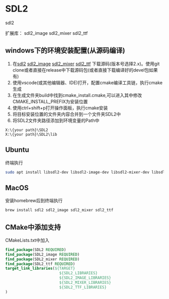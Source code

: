 # SDL2

sdl2

扩展库：
sdl2_image
sdl2_mixer
sdl2_ttf

## windows下的环境安装配置(从源码编译)
1. 在[sdl2](https://github.com/libsdl-org/SDL)
   [sdl2_image](https://github.com/libsdl-org/SDL_image/releases)
   [sdl2_mixer](https://github.com/libsdl-org/SDL_mixer/releases)
   [sdl2_ttf](https://github.com/libsdl-org/SDL_ttf/releases)
   下载源码(版本号选择2.x)。使用git clone或者直接在release中下载源码包(或者直接下载编译好的devel包如果有)
2. 使用vscode(或其他编辑器、IDE)打开，配置cmake编译工具链，执行cmake生成
3. 在生成文件夹build中找到cmake_install.cmake,可以进入其中修改CMAKE_INSTALL_PREFIX为安装位置
4. 使用ctrl+shift+p打开操作面板，执行cmake安装
5. 将目标安装位置的文件夹内容合并到一个文件夹SDL2中
6. 将SDL2文件夹路径添加到环境变量的Path中
```
X:\{your path}\SDL2
X:\{your path}\SDL2\lib
```

## Ubuntu
终端执行
```bash
sudo apt install libsdl2-dev libsdl2-image-dev libsdl2-mixer-dev libsdl2-ttf-dev
```

## MacOS
安装homebrew后到终端执行
```bash
brew install sdl2 sdl2_image sdl2_mixer sdl2_ttf
```

## CMake中添加支持
CMakeLists.txt中加入
```cmake
find_package(SDL2 REQUIRED)
find_package(SDL2_image REQUIRED)
find_package(SDL2_mixer REQUIRED)
find_package(SDL2_ttf REQUIRED)
target_link_libraries(${TARGET}
                        ${SDL2_LIBRARIES}
                        ${SDL2_IMAGE_LIBRARIES}
                        ${SDL2_MIXER_LIBRARIES}
                        ${SDL2_TTF_LIBRARIES}
)
```


